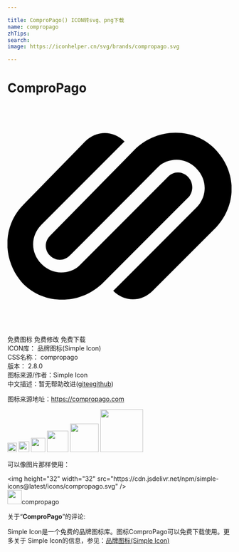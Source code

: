 ```yaml
---

title: ComproPago() ICON转svg、png下载
name: compropago
zhTips: 
search: 
image: https://iconhelper.cn/svg/brands/compropago.svg

---
```


# ComproPago  <small style="font-size: 60%;font-weight: 100"></small>

<div id="svg" class="svg-wrap">
<svg role="img" viewBox="0 0 24 24" xmlns="http://www.w3.org/2000/svg"><title>ComproPago icon</title><path d="M19.32 7.778h-.003c-.604-.604-1.508-.604-2.11 0l-.15.15-.905.904-6.926 6.934-1.512 1.507c-.45.452-1.2.755-1.962.755-.75 0-1.5-.303-2.102-.904-.6-.603-.903-1.355-.903-2.11 0-.754.3-1.507.9-2.11l8.89-8.893c-1.206-1.205-3.015-1.205-4.222 0l-6.63 6.783c-2.263 2.262-2.263 6.03 0 8.44 2.26 2.264 6.028 2.264 8.44 0L19.47 9.89c.453-.605.453-1.507-.15-2.112zM22.18 4.772v-.01c-2.26-2.26-6.028-2.26-8.438 0l-9.19 9.347c-.6.603-.6 1.507 0 2.11.61.603 1.512.603 2.112 0l.15-.15.91-.905 6.934-6.935 1.344-1.355.15-.15c.45-.453 1.205-.754 1.96-.754s1.507.302 2.108.905c.605.61.904 1.362.904 2.113 0 .75-.3 1.512-.904 2.11l-8.893 8.89c1.207 1.212 3.014 1.212 4.22 0l6.786-6.776c2.262-2.413 2.262-6.027-.152-8.44z"/></svg>
</div>
<detail full-name='compropago'></detail>

<div class="detail-page">
<p>
<span><span class="badge-success badge">免费图标</span> <span class="badge-success badge">免费修改</span>  <span class="badge-success badge">免费下载</span> </span>
<br/>
<span>
ICON库：
<span class="badge-secondary badge">品牌图标(Simple Icon)</span> 
</span>
<br/>
<span>
CSS名称：
<span class="badge-secondary badge">compropago</span> 
</span>

<br/>
<span>
版本：
<span class="badge-secondary badge">2.8.0</span> 
</span>
<br/>
<span>图标来源/作者：<span class="badge-light badge">Simple Icon</span></span> 
<br/>
<span class="zh-detail">中文描述：暂无<span class="help-link"><span>帮助改进</span>(<a href="https://gitee.com/liuwave/icon-helper/edit/master/json/brands/compropago.json" target="_blank" rel="noopener noreferrer">gitee</a><a href="https://github.com/liuwave/icon-helper/edit/master/json/brands/compropago.json" target="_blank" rel="noopener noreferrer">github</a></span>)</span><br/>
</p>
</div><div class="description description alert alert-light"><p>图标来源地址：<a href="https://compropago.com" target="_blank" rel="noopener noreferrer">https://compropago.com</a></p></div>
<div class="alert alert-dark">
<img height="21" width="21" src="https://cdn.jsdelivr.net/npm/simple-icons@latest/icons/compropago.svg" />
<img height="24" width="24" src="https://cdn.jsdelivr.net/npm/simple-icons@latest/icons/compropago.svg" />
<img height="32" width="32" src="https://cdn.jsdelivr.net/npm/simple-icons@latest/icons/compropago.svg" />
<img height="48" width="48" src="https://cdn.jsdelivr.net/npm/simple-icons@latest/icons/compropago.svg" />
<img height="64" width="64" src="https://cdn.jsdelivr.net/npm/simple-icons@latest/icons/compropago.svg" />
<img height="96" width="96" src="https://cdn.jsdelivr.net/npm/simple-icons@latest/icons/compropago.svg" />

</div>
<div>
  <p>可以像图片那样使用：    
  </p>
  <div class="alert alert-primary" style="font-size: 14px">
    &lt;img height="32" width="32" src="https://cdn.jsdelivr.net/npm/simple-icons@latest/icons/compropago.svg" /&gt;
    <copy-btn content='<img height="32" width="32" src="https://cdn.jsdelivr.net/npm/simple-icons@latest/icons/compropago.svg" />'></copy-btn>
  </div>
  <div class="alert alert-secondary">
    <img height="32" width="32" src="https://cdn.jsdelivr.net/npm/simple-icons@latest/icons/compropago.svg" />compropago
    <copy-btn content="compropago" btn-title="复制图标名称"></copy-btn>
  </div>
</div>
<div class="icon-detail__container">
<p>关于“<b>ComproPago</b>”的评论:</p>
</div>
<Vssue title="关于“ComproPago”的评论" />
<div><p>Simple Icon是一个免费的品牌图标库。图标ComproPago可以免费下载使用。更多关于  Simple Icon的信息，参见：<a target="_blank" href="https://iconhelper.cn/brands.html">品牌图标(Simple Icon)</a>
</p></div>
